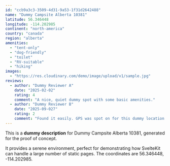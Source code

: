 ```yaml
---
id: "ccb9a3c3-3509-4d31-9a53-1f31d2642488"
name: "Dummy Campsite Alberta 10381"
latitude: 56.346448
longitude: -114.202985
continent: "north-america"
country: "canada"
region: "alberta"
amenities:
  - "tent-only"
  - "dog-friendly"
  - "toilet"
  - "RV-suitable"
  - "hiking"
images:
  - "https://res.cloudinary.com/demo/image/upload/v1/sample.jpg"
reviews:
  - author: "Dummy Reviewer A"
    date: "2025-02-02"
    rating: 4
    comment: "A nice, quiet dummy spot with some basic amenities."
  - author: "Dummy Reviewer B"
    date: "2025-09-027"
    rating: 2
    comment: "Found it easily. GPS was spot on for this dummy location."
---
```


This is a **dummy description** for Dummy Campsite Alberta 10381, generated for the proof of concept.

It provides a serene environment, perfect for demonstrating how SvelteKit can handle a large number of static pages. The coordinates are 56.346448, -114.202985.
